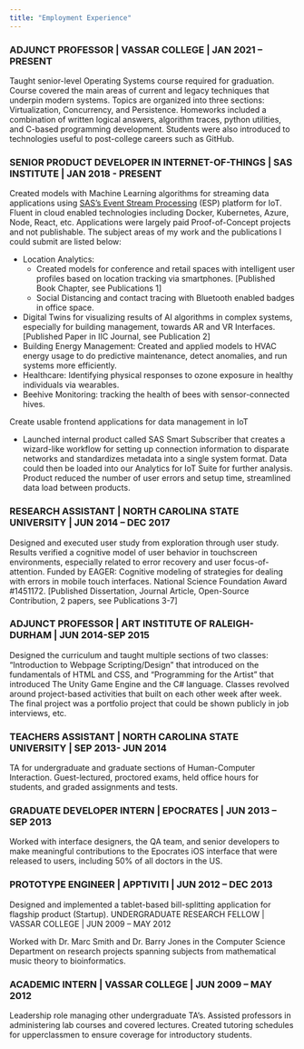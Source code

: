 ```yaml
---
title: "Employment Experience"
---
```


### ADJUNCT PROFESSOR | VASSAR COLLEGE | JAN 2021 – PRESENT

Taught senior-level Operating Systems course required for graduation.  Course covered the main areas of current and legacy techniques that underpin modern systems.  Topics are organized into three sections: Virtualization, Concurrency, and Persistence.  Homeworks included a combination of written logical answers, algorithm traces, python utilities, and C-based programming development.  Students were also introduced to technologies useful to post-college careers such as GitHub.

### SENIOR PRODUCT DEVELOPER IN INTERNET-OF-THINGS | SAS INSTITUTE | JAN 2018 - PRESENT

Created models with Machine Learning algorithms for streaming data applications using [SAS’s Event Stream Processing](https://www.sas.com/en_us/software/event-stream-processing.html) (ESP) platform for IoT.  Fluent in cloud enabled technologies including Docker, Kubernetes, Azure, Node, React, etc.  Applications were largely paid Proof-of-Concept projects and not publishable.  The subject areas of my work and the publications I could submit are listed below:

* Location Analytics:
  * Created models for conference and retail spaces with intelligent user profiles based on location tracking via smartphones.  [Published Book Chapter, see Publications 1]
  * Social Distancing and contact tracing with Bluetooth enabled badges in office space.
* Digital Twins for visualizing results of AI algorithms in complex systems, especially for building management, towards AR and VR Interfaces.  [Published Paper in IIC Journal, see Publication 2]
* Building Energy Management: Created and applied models to HVAC energy usage to do predictive maintenance, detect anomalies, and run systems more efficiently.
* Healthcare: Identifying physical responses to ozone exposure in healthy individuals via wearables.
* Beehive Monitoring: tracking the health of bees with sensor-connected hives.

Create usable frontend applications for data management in IoT

* Launched internal product called SAS Smart Subscriber that creates a wizard-like workflow for setting up connection information to disparate networks and standardizes metadata into a single system format.  Data could then be loaded into our Analytics for IoT Suite for further analysis.  Product reduced the number of user errors and setup time, streamlined data load between products.

### RESEARCH ASSISTANT | NORTH CAROLINA STATE UNIVERSITY | JUN 2014 – DEC 2017

Designed and executed user study from exploration through user study.  Results verified a cognitive model of user behavior in touchscreen environments, especially related to error recovery and user focus-of-attention.  Funded by EAGER: Cognitive modeling of strategies for dealing with errors in mobile touch interfaces. National Science Foundation Award #1451172. [Published Dissertation, Journal Article, Open-Source Contribution, 2 papers, see Publications 3-7]

### ADJUNCT PROFESSOR | ART INSTITUTE OF RALEIGH-DURHAM | JUN 2014-SEP 2015

Designed the curriculum and taught multiple sections of two classes: “Introduction to Webpage Scripting/Design” that introduced on the fundamentals of HTML and CSS, and “Programming for the Artist” that introduced The Unity Game Engine and the C# language. Classes revolved around project-based activities that built on each other week after week.  The final project was a portfolio project that could be shown publicly in job interviews, etc.

### TEACHERS ASSISTANT | NORTH CAROLINA STATE UNIVERSITY | SEP 2013- JUN 2014

TA for undergraduate and graduate sections of Human-Computer Interaction. Guest-lectured, proctored exams, held office hours for students, and graded assignments and tests.

### GRADUATE DEVELOPER INTERN | EPOCRATES | JUN 2013 – SEP 2013

Worked with interface designers, the QA team, and senior developers to make meaningful contributions to the Epocrates iOS interface that were released to users, including 50% of all doctors in the US.

### PROTOTYPE ENGINEER | APPTIVITI | JUN 2012 – DEC 2013

Designed and implemented a tablet-based bill-splitting application for flagship product (Startup).
UNDERGRADUATE RESEARCH FELLOW | VASSAR COLLEGE  | JUN 2009 – MAY 2012

Worked with Dr. Marc Smith and Dr. Barry Jones in the Computer Science Department on research projects spanning subjects from mathematical music theory to bioinformatics.

### ACADEMIC INTERN | VASSAR COLLEGE  | JUN 2009 – MAY 2012

Leadership role managing other undergraduate TA’s.  Assisted professors in administering lab courses and covered lectures.  Created tutoring schedules for upperclassmen to ensure coverage for introductory students.
